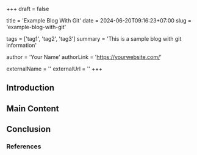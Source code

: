 +++
draft = false

title = 'Example Blog With Git'
date = 2024-06-20T09:16:23+07:00
slug = 'example-blog-with-git'

tags = ['tag1', 'tag2', 'tag3']
summary = 'This is a sample blog with git information'

author = 'Your Name'
authorLink = 'https://yourwebsite.com/'

externalName = ''
externalUrl = ''
+++

## Introduction

<!-- Write the introduction here -->

## Main Content

<!-- Write the main content here -->

## Conclusion

<!-- Write the conclusion here -->

### References

<!-- List any references or further readings here -->
